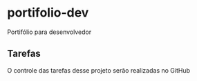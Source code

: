 # portifolio-dev
Portifólio para desenvolvedor

## Tarefas

O controle das tarefas desse projeto serão realizadas no GitHub
